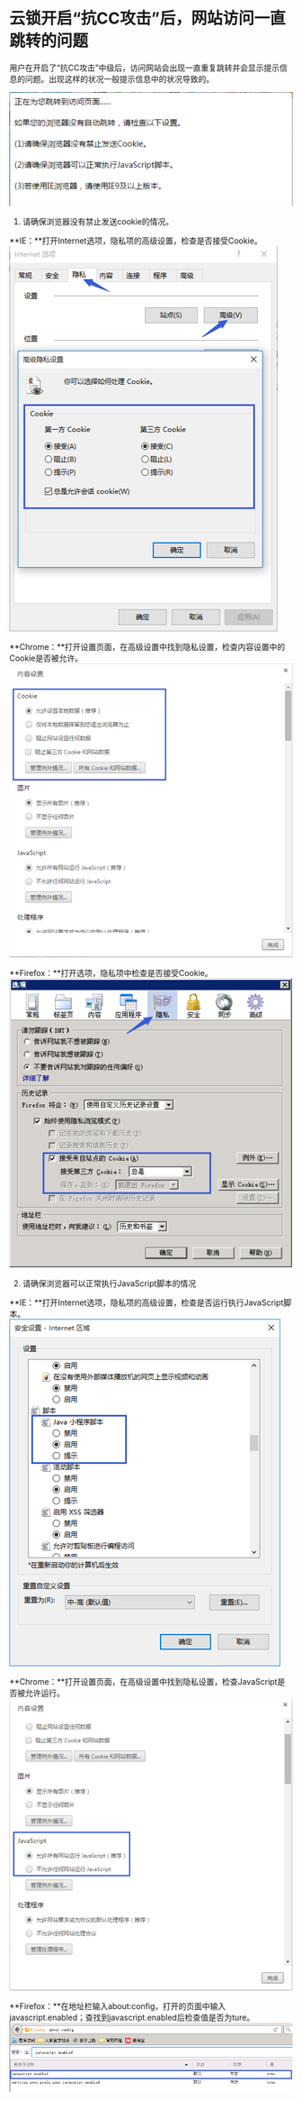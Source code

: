 # 云锁开启“抗CC攻击”后，网站访问一直跳转的问题

用户在开启了“抗CC攻击”中级后，访问网站会出现一直重复跳转并会显示提示信息的问题。出现这样的状况一般提示信息中的状况导致的。

 ![](/assets/q3001.png)

1. 请确保浏览器没有禁止发送cookie的情况。

 **IE：**打开Internet选项，隐私项的高级设置，检查是否接受Cookie。
![](/assets/q3002.png)

 **Chrome：**打开设置页面，在高级设置中找到隐私设置，检查内容设置中的Cookie是否被允许。
![](/assets/q3003.png)

 **Firefox：**打开选项，隐私项中检查是否接受Cookie。
![](/assets/q3004.png)

2. 请确保浏览器可以正常执行JavaScript脚本的情况

 **IE：**打开Internet选项，隐私项的高级设置，检查是否运行执行JavaScript脚本。
![](/assets/q3005.png)

 **Chrome：**打开设置页面，在高级设置中找到隐私设置，检查JavaScript是否被允许运行。
![](/assets/q3006.png)

 **Firefox：**在地址栏输入about:config，打开的页面中输入javascript.enabled；查找到javascript.enabled后检查值是否为ture。
![](/assets/q3007.png)

